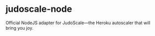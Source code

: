 # judoscale-node

Official NodeJS adapter for JudoScale—the Heroku autoscaler that will bring you joy.
